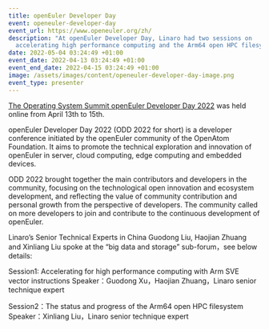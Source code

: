 ```yaml
---
title: openEuler Developer Day
event: openeuler-developer-day
event_url: https://www.openeuler.org/zh/
description: "At openEuler Developer Day, Linaro had two sessions on
  accelerating high performance computing and the Arm64 open HPC filesystem. "
date: 2022-05-04 03:24:49 +01:00
event_date: 2022-04-13 03:24:49 +01:00
event_end_date: 2022-04-15 03:24:49 +01:00
image: /assets/images/content/openeuler-developer-day-image.png
event_type: presenter
---
```

[The Operating System Summit openEuler Developer Day 2022](https://www.openeuler.org/zh/) was held online from April 13th to 15th.

openEuler Developer Day 2022 (ODD 2022 for short) is a developer conference initiated by the openEuler community of the OpenAtom Foundation. It aims to promote the technical exploration and innovation of openEuler in server, cloud computing, edge computing and embedded devices.

ODD 2022 brought together the main contributors and developers in the community, focusing on the technological open innovation and ecosystem development, and reflecting the value of community contribution and personal growth from the perspective of developers. The community called on more developers to join and contribute to the continuous development of openEuler.

Linaro’s Senior Technical Experts in China Guodong Liu, Haojian Zhuang and Xinliang Liu spoke at the “big data and storage” sub-forum，see below details:

Session1: Accelerating for high performance computing with Arm SVE vector instructions 
Speaker：Guodong Xu，Haojian Zhuang，Linaro senior technique expert

Session2：The status and progress of the Arm64 open HPC filesystem 
Speaker：Xinliang Liu，Linaro senior technique expert